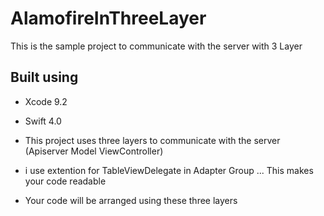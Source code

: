 # AlamofireInThreeLayer

This is the sample project to  communicate with the server with 3 Layer

## Built using
 - Xcode 9.2
 - Swift 4.0
 
 - This project uses three layers to communicate with the server (Apiserver Model ViewController)
 - i use extention for TableViewDelegate in Adapter Group ...  This makes your code readable
 - Your code will be arranged using these three layers
